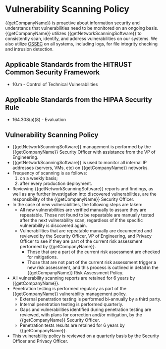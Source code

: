 # Vulnerability Scanning Policy

{{getCompanyName}} is proactive about information security and understands that vulnerabilities need to be monitored on an ongoing basis. {{getCompanyName}} utilizes {{getNetworkScanningSoftware}} to consistently scan, identify, and address vulnerabilities on our systems. We also utilize [OSSEC](http://www.ossec.net/) on all systems, including logs, for file integrity checking and intrusion detection.

## Applicable Standards from the HITRUST Common Security Framework

* 10.m - Control of Technical Vulnerabilities

## Applicable Standards from the HIPAA Security Rule

* 164.308(a)(8) - Evaluation

## Vulnerability Scanning Policy

* {{getNetworkScanningSoftware}} management is performed by the {{getCompanyName}} Security Officer with assistance from the VP of Engineering.
* {{getNetworkScanningSoftware}} is used to monitor all internal IP addresses (servers, VMs, etc) on {{getCompanyName}} networks.
* Frequency of scanning is as follows:
	1. on a weekly basis;
	2. after every production deployment.
* Reviewing {{getNetworkScanningSoftware}} reports and findings, as well as any further investigation into discovered vulnerabilities, are the responsibility of the {{getCompanyName}} Security Officer.
* In the case of new vulnerabilities, the following steps are taken:
	* All new vulnerabilities are verified manually to assure they are repeatable. Those not found to be repeatable are manually tested after the next vulnerability scan, regardless of if the specific vulnerability is discovered again.
	* Vulnerabilities that are repeatable manually are documented and reviewed by the Security Officer, VP of Engineering, and Privacy Officer to see if they are part of the current risk assessment performed by {{getCompanyName}}.
		* Those that are a part of the current risk assessment are checked for mitigations.
		* Those that are not part of the current risk assessment trigger a new risk assessment, and this process is outlined in detail in the {{getCompanyName}} Risk Assessment Policy.
* All vulnerability scanning reports are retained for 6 years by {{getCompanyName}}.
* Penetration testing is performed regularly as part of the {{getCompanyName}} vulnerability management policy.
	* External penetration testing is performed bi-annually by a third party.
	* Internal penetration testing is performed quarterly.
	* Gaps and vulnerabilities identified during penetration testing are reviewed, with plans for correction and/or mitigation, by the {{getCompanyName}} Security Officer.
	* Penetration tests results are retained for 6 years by {{getCompanyName}}.
* This vulnerability policy is reviewed on a quarterly basis by the Security Officer and Privacy Officer.
